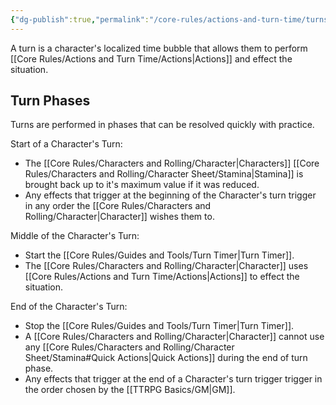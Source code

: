 ```yaml
---
{"dg-publish":true,"permalink":"/core-rules/actions-and-turn-time/turns/"}
---
```


A turn is a character's localized time bubble that allows them to perform [[Core Rules/Actions and Turn Time/Actions\|Actions]] and effect the situation.

## Turn Phases
Turns are performed in phases that can be resolved quickly with practice.

Start of a Character's Turn:
- The [[Core Rules/Characters and Rolling/Character\|Characters]] [[Core Rules/Characters and Rolling/Character Sheet/Stamina\|Stamina]] is brought back up to it's maximum value if it was reduced.
- Any effects that trigger at the beginning of the Character's turn trigger in any order the [[Core Rules/Characters and Rolling/Character\|Character]] wishes them to.

Middle of the Character's Turn:
- Start the [[Core Rules/Guides and Tools/Turn Timer\|Turn Timer]].
- The [[Core Rules/Characters and Rolling/Character\|Character]] uses [[Core Rules/Actions and Turn Time/Actions\|Actions]] to effect the situation.

End of the Character's Turn:
- Stop the [[Core Rules/Guides and Tools/Turn Timer\|Turn Timer]].
- A [[Core Rules/Characters and Rolling/Character\|Character]] cannot use any [[Core Rules/Characters and Rolling/Character Sheet/Stamina#Quick Actions\|Quick Actions]] during the end of turn phase.
- Any effects that trigger at the end of a Character's turn trigger trigger in the order chosen by the [[TTRPG Basics/GM\|GM]].

